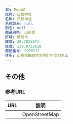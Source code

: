 ```yaml
---
ID: MmuhZ
総称: 日枝神社
名称: 日枝神社
名称読み: null
別名: null
都道府県: 山形県
区域: 鶴岡市
緯度: 38.7035074
経度: 139.9732618
郵便番号: 9970211
住所: 山形県鶴岡市羽黒町手向羽黒山
---
```


## その他

### 参考URL

| URL | 説明          |
| --- | ------------- |
|     | OpenStreetMap |

